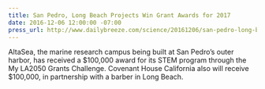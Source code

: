 ```yaml
---
title: San Pedro, Long Beach Projects Win Grant Awards for 2017
date: 2016-12-06 12:00:00 -07:00
press_url: http://www.dailybreeze.com/science/20161206/san-pedro-long-beach-projects-win-grant-awards-for-2017
---
```


AltaSea, the marine research campus being built at San Pedro’s outer harbor, has received a $100,000 award for its STEM program through the My LA2050 Grants Challenge. Covenant House California also will receive $100,000, in partnership with a barber in Long Beach.
